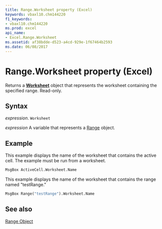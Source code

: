 ```yaml
---
title: Range.Worksheet property (Excel)
keywords: vbaxl10.chm144220
f1_keywords:
- vbaxl10.chm144220
ms.prod: excel
api_name:
- Excel.Range.Worksheet
ms.assetid: af38bdde-d523-a4cd-929e-1f67464b2593
ms.date: 06/08/2017
---
```



# Range.Worksheet property (Excel)

Returns a  **[Worksheet](Excel.Worksheet.md)** object that represents the worksheet containing the specified range. Read-only.


## Syntax

 _expression_. `Worksheet`

 _expression_ A variable that represents a [Range](excel.range-graph-property.md) object.


## Example

This example displays the name of the worksheet that contains the active cell. The example must be run from a worksheet.


```vb
MsgBox ActiveCell.Worksheet.Name
```

This example displays the name of the worksheet that contains the range named "testRange."




```vb
MsgBox Range("testRange").Worksheet.Name
```


## See also


[Range Object](Excel.Range(object).md)


